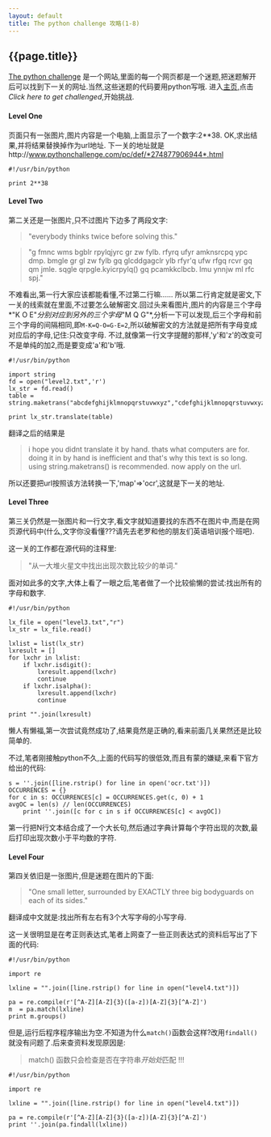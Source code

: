 ```yaml
---
layout: default
title: The python challenge 攻略(1-8)
---
```


{{page.title}}
-----------------------------

[The python challenge](http://www.pythonchallenge.com/) 是一个网站,里面的每一个网页都是一个迷题,把迷题解开后可以找到下一关的网址.当然,这些迷题的代码要用python写哦.
进入[主页](http://www.pythonchallenge.com/),点击*Click here to get challenged*,开始挑战.

#### Level One

页面只有一张图片,图片内容是一个电脑,上面显示了一个数字:2\*\*38. OK,求出结果,并将结果替换掉作为url地址.
下一关的地址就是http://www.pythonchallenge.com/pc/def/*274877906944*.html

	#!/usr/bin/python
	
	print 2**38

#### Level Two

第二关还是一张图片,只不过图片下边多了两段文字:

>"everybody thinks twice before solving this."

>"g fmnc wms bgblr rpylqjyrc gr zw fylb. rfyrq ufyr amknsrcpq ypc dmp. bmgle gr gl zw fylb gq glcddgagclr ylb rfyr'q ufw rfgq rcvr gq qm jmle. sqgle qrpgle.kyicrpylq() gq pcamkkclbcb. lmu ynnjw ml rfc spj."

不难看出,第一行大家应该都能看懂,不过第二行嘛......
所以第二行肯定就是密文,下一关的线索就在里面,不过要怎么破解密文.回过头来看图片,图片的内容是三个字母*"K O E"*分别对应到另外的三个字母*"M Q G"*,分析一下可以发现,后三个字母和前三个字母的间隔相同,即`M-K=Q-O=G-E=2`,所以破解密文的方法就是把所有字母变成对应后的字母,记住:只改变字母.
不过,就像第一行文字提醒的那样,'y'和'z'的改变可不是单纯的加2,而是要变成'a'和'b'哦.
	
	#!/usr/bin/python
	
	import string
	fd = open("level2.txt",'r')
	lx_str = fd.read()
	table = string.maketrans("abcdefghijklmnopqrstuvwxyz","cdefghijklmnopqrstuvwxyzab")

	print lx_str.translate(table)
翻译之后的结果是
>i hope you didnt translate it by hand. thats what computers are for. doing it in by hand is inefficient and that's why this text is so long. using string.maketrans() is recommended. now apply on the url.

所以还要把url按照该方法转换一下,'map'=>'ocr',这就是下一关的地址.
	
#### Level Three

第三关仍然是一张图片和一行文字,看文字就知道要找的东西不在图片中,而是在网页源代码中(什么,文字你没看懂???请先去老罗和他的朋友们英语培训报个班吧).

这一关的工作都在源代码的注释里: 
>"从一大堆火星文中找出出现次数比较少的单词."

面对如此多的文字,大体上看了一眼之后,笔者做了一个比较偷懒的尝试:找出所有的字母和数字.

	#!/usr/bin/python
	
	lx_file = open("level3.txt","r")
	lx_str = lx_file.read()
	
	lxlist = list(lx_str)
	lxresult = []
	for lxchr in lxlist:
		if lxchr.isdigit():
			lxresult.append(lxchr)
			continue
		if lxchr.isalpha():
			lxresult.append(lxchr)
			continue
	
	print "".join(lxresult)

懒人有懒福,第一次尝试竟然成功了,结果竟然是正确的,看来前面几关果然还是比较简单的.

不过,笔者刚接触python不久,上面的代码写的很低效,而且有蒙的嫌疑,来看下官方给出的代码:
	
	s = ''.join([line.rstrip() for line in open('ocr.txt')])    
	OCCURRENCES = {}
	for c in s: OCCURRENCES[c] = OCCURRENCES.get(c, 0) + 1
	avgOC = len(s) // len(OCCURRENCES)
		print ''.join([c for c in s if OCCURRENCES[c] < avgOC]) 
	
第一行把N行文本结合成了一个大长句,然后通过字典计算每个字符出现的次数,最后打印出现次数小于平均数的字符.

#### Level Four

第四关依旧是一张图片,但是迷题在图片的下面:
>"One small letter, surrounded by EXACTLY three big bodyguards on each of its sides."

翻译成中文就是:找出所有左右有3个大写字母的小写字母.

这一关很明显是在考正则表达式,笔者上网查了一些正则表达式的资料后写出了下面的代码:

	#!/usr/bin/python
	
	import re
	
	lxline = "".join([line.rstrip() for line in open("level4.txt")])
	
	pa = re.compile(r'[^A-Z][A-Z]{3}([a-z])[A-Z]{3}[^A-Z]')
	m  = pa.match(lxline)
	print m.groups()

但是,运行后程序程序输出为空.不知道为什么`match()`函数会这样?改用`findall()`就没有问题了.后来查资料发现原因是:

>match() 函数只会检查是否在字符串*开始处*匹配 !!!

	#!/usr/bin/python
	
	import re
	
	lxline = "".join([line.rstrip() for line in open("level4.txt")])
	
	pa = re.compile(r'[^A-Z][A-Z]{3}([a-z])[A-Z]{3}[^A-Z]')
	print ''.join(pa.findall(lxline))
